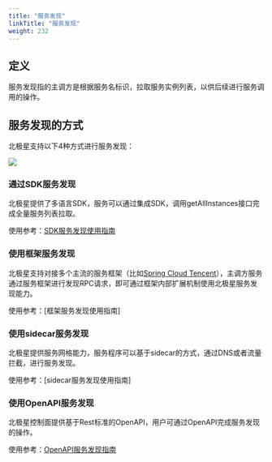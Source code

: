 ```yaml
---
title: "服务发现"
linkTitle: "服务发现"
weight: 232
---
```


## 定义

服务发现指的主调方是根据服务名标识，拉取服务实例列表，以供后续进行服务调用的操作。

## 服务发现的方式

北极星支持以下4种方式进行服务发现：

![](../图片/服务注册/发现方式.png)

### 通过SDK服务发现

北极星提供了多语言SDK，服务可以通过集成SDK，调用getAllInstances接口完成全量服务列表拉取。

使用参考：[SDK服务发现使用指南](https://polarismesh.cn/zh/doc/%E4%BD%BF%E7%94%A8%E6%8C%87%E5%8D%97/%E6%9C%8D%E5%8A%A1%E5%8F%91%E7%8E%B0/%E4%BD%BF%E7%94%A8SDK.html#%E4%BD%BF%E7%94%A8sdk)

### 使用框架服务发现

北极星支持对接多个主流的服务框架（比如[Spring Cloud Tencent](https://github.com/Tencent/spring-cloud-tencent)），主调方服务通过服务框架进行发现RPC请求，即可通过框架内部扩展机制使用北极星服务发现能力。

使用参考：[框架服务发现使用指南]

### 使用sidecar服务发现

北极星提供服务网格能力，服务程序可以基于sidecar的方式，通过DNS或者流量拦截，进行服务发现。

使用参考：[sidecar服务发现使用指南]

### 使用OpenAPI服务发现

北极星控制面提供基于Rest标准的OpenAPI，用户可通过OpenAPI完成服务发现的操作。

使用参考：[OpenAPI服务发现指南](https://polarismesh.cn/zh/doc/%E4%BD%BF%E7%94%A8%E6%8C%87%E5%8D%97/%E6%9C%8D%E5%8A%A1%E5%8F%91%E7%8E%B0/%E4%BD%BF%E7%94%A8REST%E6%8E%A5%E5%8F%A3.html#%E4%BD%BF%E7%94%A8rest%E6%8E%A5%E5%8F%A3)